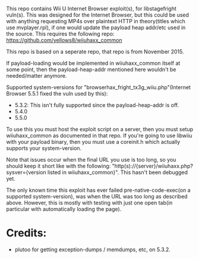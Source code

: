 This repo contains Wii U Internet Browser exploit(s), for libstagefright vuln(s). This was designed for the Internet Browser, but this could be used with anything requesting MP4s over plaintext HTTP in theory(titles which use mvplayer.rpl), if one would update the payload heap addr/etc used in the source. This requires the following repo: https://github.com/yellows8/wiiuhaxx_common

This repo is based on a seperate repo, that repo is from November 2015.

If payload-loading would be implemented in wiiuhaxx_common itself at some point, then the payload-heap-addr mentioned here wouldn't be needed/matter anymore.

Supported system-versions for "browserhax_fright_tx3g_wiiu.php"(Internet Browser 5.5.1 fixed the vuln used by this):
* 5.3.2: This isn't fully supported since the payload-heap-addr is off.
* 5.4.0
* 5.5.0

To use this you must host the exploit script on a server, then you must setup wiiuhaxx_common as documented in that repo. If you're going to use libwiiu with your payload binary, then you must use a coreinit.h which actually supports your system-version.

Note that issues occur when the final URL you use is too long, so you should keep it short like with the following: "http(s)://{server}/wiiuhaxx.php?sysver={version listed in wiiuhaxx_common}". This hasn't been debugged yet.

The only known time this exploit has ever failed pre-native-code-exec(on a supported system-version), was when the URL was too long as described above. However, this is mostly with testing with just one open tab(in particular with automatically loading the page).

# Credits:
* plutoo for getting exception-dumps / memdumps, etc, on 5.3.2.


